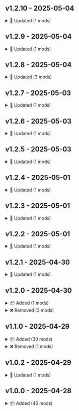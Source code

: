 ## v1.2.10 - 2025-05-04

<details>
<summary>🔄 Updated (1 mods)</summary>

- [Nikki-AbioticFactorValuables](https://thunderstore.io/c/repo/p/Nikki/AbioticFactorValuables/) (1.1.1 → 1.1.2)
</details>

## v1.2.9 - 2025-05-04

<details>
<summary>🔄 Updated (1 mods)</summary>

- [YMC_MHZ-MoreHead](https://thunderstore.io/c/repo/p/YMC_MHZ/MoreHead/) (1.4.0 → 1.4.1)
</details>

## v1.2.8 - 2025-05-04

<details>
<summary>🔄 Updated (3 mods)</summary>

- [AriIcedT-MinecraftStrongholdLevel](https://thunderstore.io/c/repo/p/AriIcedT/MinecraftStrongholdLevel/) (1.6.1 → 1.7.0)
- [Nikki-AbioticFactorValuables](https://thunderstore.io/c/repo/p/Nikki/AbioticFactorValuables/) (1.1.0 → 1.1.1)
- [flipf17-DeadTTS](https://thunderstore.io/c/repo/p/flipf17/DeadTTS/) (1.0.11 → 1.0.12)
</details>

## v1.2.7 - 2025-05-03

<details>
<summary>🔄 Updated (1 mods)</summary>

- [flipf17-DeadTTS](https://thunderstore.io/c/repo/p/flipf17/DeadTTS/) (1.0.10 → 1.0.11)
</details>

## v1.2.6 - 2025-05-03

<details>
<summary>🔄 Updated (1 mods)</summary>

- [Cronchy-DeathHeadHopper](https://thunderstore.io/c/repo/p/Cronchy/DeathHeadHopper/) (2.1.2 → 2.1.3)
</details>

## v1.2.5 - 2025-05-03

<details>
<summary>🔄 Updated (1 mods)</summary>

- [Nikki-AbioticFactorValuables](https://thunderstore.io/c/repo/p/Nikki/AbioticFactorValuables/) (1.0.2 → 1.1.0)
</details>

## v1.2.4 - 2025-05-01

<details>
<summary>🔄 Updated (1 mods)</summary>

- [Cronchy-DeathHeadHopper](https://thunderstore.io/c/repo/p/Cronchy/DeathHeadHopper/) (2.1.1 → 2.1.2)
</details>

## v1.2.3 - 2025-05-01

<details>
<summary>🔄 Updated (1 mods)</summary>

- [Cronchy-DeathHeadHopper](https://thunderstore.io/c/repo/p/Cronchy/DeathHeadHopper/) (2.1.0 → 2.1.1)
</details>

## v1.2.2 - 2025-05-01

<details>
<summary>🔄 Updated (1 mods)</summary>

- [BobisMods-REPORoles](https://thunderstore.io/c/repo/p/BobisMods/REPORoles/) (2.0.3 → 2.0.4)
</details>

## v1.2.1 - 2025-04-30

<details>
<summary>🔄 Updated (1 mods)</summary>

- [Cronchy-DeathHeadHopper](https://thunderstore.io/c/repo/p/Cronchy/DeathHeadHopper/) (2.0.0 → 2.1.0)
</details>

## v1.2.0 - 2025-04-30

<details>
<summary>📦 Added (1 mods)</summary>

- [mattymatty-AsyncLoggers](https://thunderstore.io/c/repo/p/mattymatty/AsyncLoggers/)
</details>

<details>
<summary>❌ Removed (3 mods)</summary>

- [Beaniebe-Deeproot_Garden](https://thunderstore.io/c/repo/p/Beaniebe/Deeproot_Garden/)
- [Danos-REPOStats](https://thunderstore.io/c/repo/p/Danos/REPOStats/)
- [readthisifbad-NetworkingReworked](https://thunderstore.io/c/repo/p/readthisifbad/NetworkingReworked/)
</details>

## v1.1.0 - 2025-04-29

<details>
<summary>📦 Added (30 mods)</summary>

- [AriIcedT-YippeeDuckEnemy](https://thunderstore.io/c/repo/p/AriIcedT/YippeeDuckEnemy/)
- [BULLETBOT-MoreUpgrades](https://thunderstore.io/c/repo/p/BULLETBOT/MoreUpgrades/)
- [Beaniebe-Deeproot_Garden](https://thunderstore.io/c/repo/p/Beaniebe/Deeproot_Garden/)
- [BobisMods-REPORoles](https://thunderstore.io/c/repo/p/BobisMods/REPORoles/)
- [CarsonJF-EnderPearlMod](https://thunderstore.io/c/repo/p/CarsonJF/EnderPearlMod/)
- [ColtG5-BoomboxCart](https://thunderstore.io/c/repo/p/ColtG5/BoomboxCart/)
- [Cronchy-DeathHeadHopper](https://thunderstore.io/c/repo/p/Cronchy/DeathHeadHopper/)
- [Danos-REPOStats](https://thunderstore.io/c/repo/p/Danos/REPOStats/)
- [DiFFoZ-BepInEx_Faster_Load_AssetBundles_Patcher](https://thunderstore.io/c/repo/p/DiFFoZ/BepInEx_Faster_Load_AssetBundles_Patcher/)
- [DougHRito-AhhExplosions](https://thunderstore.io/c/repo/p/DougHRito/AhhExplosions/)
- [GalaxyMods-MoreValuablesUpgrade](https://thunderstore.io/c/repo/p/GalaxyMods/MoreValuablesUpgrade/)
- [GofioLabs-ItalianBrainrotValuables](https://thunderstore.io/c/repo/p/GofioLabs/ItalianBrainrotValuables/)
- [JacuJ-SillyWeaponSounds](https://thunderstore.io/c/repo/p/JacuJ/SillyWeaponSounds/)
- [Jake_n_Liv-Jake_and_Livs_Retro_Smashpack](https://thunderstore.io/c/repo/p/Jake_n_Liv/Jake_and_Livs_Retro_Smashpack/)
- [ManancialGD-ChatClipboard](https://thunderstore.io/c/repo/p/ManancialGD/ChatClipboard/)
- [Megabyte21-BetterFlashlightMod](https://thunderstore.io/c/repo/p/Megabyte21/BetterFlashlightMod/)
- [MelanieMelicious-Cart_Lights_MelanieMelicious](https://thunderstore.io/c/repo/p/MelanieMelicious/Cart_Lights_MelanieMelicious/)
- [Nikki-AbioticFactorValuables](https://thunderstore.io/c/repo/p/Nikki/AbioticFactorValuables/)
- [Rangerbb275-REPOing_Valuables](https://thunderstore.io/c/repo/p/Rangerbb275/REPOing_Valuables/)
- [Rangerbb275-Rifle](https://thunderstore.io/c/repo/p/Rangerbb275/Rifle/)
- [RoemisTeam-BlackBox](https://thunderstore.io/c/repo/p/RoemisTeam/BlackBox/)
- [TitanVortex-BigNuke](https://thunderstore.io/c/repo/p/TitanVortex/BigNuke/)
- [TopSandwich-ItemResistUpgrade](https://thunderstore.io/c/repo/p/TopSandwich/ItemResistUpgrade/)
- [darmuh-PocketCartPlus](https://thunderstore.io/c/repo/p/darmuh/PocketCartPlus/)
- [flipf17-OpenExtractionWithCart](https://thunderstore.io/c/repo/p/flipf17/OpenExtractionWithCart/)
- [itsUndefined-Shop_Items_Spawn_in_Level](https://thunderstore.io/c/repo/p/itsUndefined/Shop_Items_Spawn_in_Level/)
- [khalliv-ShoppingListHUD](https://thunderstore.io/c/repo/p/khalliv/ShoppingListHUD/)
- [nickklmao-JustRetry](https://thunderstore.io/c/repo/p/nickklmao/JustRetry/)
- [readthisifbad-NetworkingReworked](https://thunderstore.io/c/repo/p/readthisifbad/NetworkingReworked/)
- [upgame-HumanizedShop](https://thunderstore.io/c/repo/p/upgame/HumanizedShop/)
</details>

<details>
<summary>❌ Removed (1 mods)</summary>

- [Tansinator-Map_Value_Tracker](https://thunderstore.io/c/repo/p/Tansinator/Map_Value_Tracker/)
</details>

## v1.0.2 - 2025-04-29

<details>
<summary>🔄 Updated (1 mods)</summary>

- [Zehs-REPOLib](https://thunderstore.io/c/repo/p/Zehs/REPOLib/) (2.0.1 → 2.1.0)
</details>

## v1.0.0 - 2025-04-28

<details>
<summary>📦 Added (46 mods)</summary>

- [Alya-MusicFromDroneBox](https://thunderstore.io/c/repo/p/Alya/MusicFromDroneBox/)
- [AriIcedT-MinecraftStrongholdLevel](https://thunderstore.io/c/repo/p/AriIcedT/MinecraftStrongholdLevel/)
- [AxonPhantoms-ExtraMusicforDroneBoomBoxAxon](https://thunderstore.io/c/repo/p/AxonPhantoms/ExtraMusicforDroneBoomBoxAxon/)
- [BepInEx-BepInExPack](https://thunderstore.io/c/repo/p/BepInEx/BepInExPack/)
- [Cripplega-MikuAmenoReplaceLobby](https://thunderstore.io/c/repo/p/Cripplega/MikuAmenoReplaceLobby/)
- [Eteli-Fart_Grenade](https://thunderstore.io/c/repo/p/Eteli/Fart_Grenade/)
- [Eteli-Fart_Mine](https://thunderstore.io/c/repo/p/Eteli/Fart_Mine/)
- [GarStudios-Oiia_Cat_Valuable](https://thunderstore.io/c/repo/p/GarStudios/Oiia_Cat_Valuable/)
- [Gassayping-MemeSounds](https://thunderstore.io/c/repo/p/Gassayping/MemeSounds/)
- [Godji-UltimateRevive](https://thunderstore.io/c/repo/p/Godji/UltimateRevive/)
- [GreatColtini-MinecraftAdditions](https://thunderstore.io/c/repo/p/GreatColtini/MinecraftAdditions/)
- [JacuJ-GnomedGnomeSounds](https://thunderstore.io/c/repo/p/JacuJ/GnomedGnomeSounds/)
- [Juisader-MinecraftCosmetics](https://thunderstore.io/c/repo/p/Juisader/MinecraftCosmetics/)
- [Ladlemods-LadlesExtraMusicforDroneBoomBox](https://thunderstore.io/c/repo/p/Ladlemods/LadlesExtraMusicforDroneBoomBox/)
- [MTS-PostLevelSummaryPlus](https://thunderstore.io/c/repo/p/MTS/PostLevelSummaryPlus/)
- [OrtonLongGaming-FNAFLevel](https://thunderstore.io/c/repo/p/OrtonLongGaming/FNAFLevel/)
- [PandaSquad-BetterSprint](https://thunderstore.io/c/repo/p/PandaSquad/BetterSprint/)
- [Patrick-MapVote](https://thunderstore.io/c/repo/p/Patrick/MapVote/)
- [Rangerbb275-Hospital_Level](https://thunderstore.io/c/repo/p/Rangerbb275/Hospital_Level/)
- [Rebateman-LateJoin](https://thunderstore.io/c/repo/p/Rebateman/LateJoin/)
- [Rudeus-Vacuum_Enemy](https://thunderstore.io/c/repo/p/Rudeus/Vacuum_Enemy/)
- [Sai-CANNON](https://thunderstore.io/c/repo/p/Sai/CANNON/)
- [Tansinator-Map_Value_Tracker](https://thunderstore.io/c/repo/p/Tansinator/Map_Value_Tracker/)
- [Tolian-REPODiscordRichPresence](https://thunderstore.io/c/repo/p/Tolian/REPODiscordRichPresence/)
- [Traktool-SharedUpgrades](https://thunderstore.io/c/repo/p/Traktool/SharedUpgrades/)
- [WhalesAllAround-MikuMikuBeamer](https://thunderstore.io/c/repo/p/WhalesAllAround/MikuMikuBeamer/)
- [XiaohaiMod-DroneBoomBox](https://thunderstore.io/c/repo/p/XiaohaiMod/DroneBoomBox/)
- [XiaohaiMod-XH_DamageShow_EnemyHealthBar](https://thunderstore.io/c/repo/p/XiaohaiMod/XH_DamageShow_EnemyHealthBar/)
- [YMC_MHZ-MoreHead](https://thunderstore.io/c/repo/p/YMC_MHZ/MoreHead/)
- [Zehs-ExtractionPointConfirmButton](https://thunderstore.io/c/repo/p/Zehs/ExtractionPointConfirmButton/)
- [Zehs-LethalCompanyValuables](https://thunderstore.io/c/repo/p/Zehs/LethalCompanyValuables/)
- [Zehs-REPOLib](https://thunderstore.io/c/repo/p/Zehs/REPOLib/)
- [ZeroTails-ExtraMusicforDroneBoomBox](https://thunderstore.io/c/repo/p/ZeroTails/ExtraMusicforDroneBoomBox/)
- [dig-REPOPresents](https://thunderstore.io/c/repo/p/dig/REPOPresents/)
- [eth9n-Mimic](https://thunderstore.io/c/repo/p/eth9n/Mimic/)
- [flipf17-DeadTTS](https://thunderstore.io/c/repo/p/flipf17/DeadTTS/)
- [ironbean-LevelNumberUI](https://thunderstore.io/c/repo/p/ironbean/LevelNumberUI/)
- [kekprod-Bigger_Cart](https://thunderstore.io/c/repo/p/kekprod/Bigger_Cart/)
- [khalliv-GambleInShop](https://thunderstore.io/c/repo/p/khalliv/GambleInShop/)
- [linkoid-DreadHeadDuck](https://thunderstore.io/c/repo/p/linkoid/DreadHeadDuck/)
- [loaforc-loaforcsSoundAPI](https://thunderstore.io/c/repo/p/loaforc/loaforcsSoundAPI/)
- [loaforc-loaforcsSoundAPI_REPO](https://thunderstore.io/c/repo/p/loaforc/loaforcsSoundAPI_REPO/)
- [nickklmao-MenuLib](https://thunderstore.io/c/repo/p/nickklmao/MenuLib/)
- [nickklmao-REPOConfig](https://thunderstore.io/c/repo/p/nickklmao/REPOConfig/)
- [surfknasen-Walkie_Talkies](https://thunderstore.io/c/repo/p/surfknasen/Walkie_Talkies/)
- [x753_REPO-CustomColors](https://thunderstore.io/c/repo/p/x753_REPO/CustomColors/)
</details>

